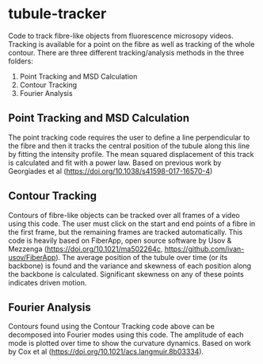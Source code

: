 # tubule-tracker
Code to track fibre-like objects from fluorescence microsopy videos. Tracking is available for a point on the fibre as well as tracking of the whole contour.
There are three different tracking/analysis methods in the three folders: 

  1) Point Tracking and MSD Calculation
  2) Contour Tracking
  3) Fourier Analysis

##  Point Tracking and MSD Calculation
The point tracking code requires the user to define a line perpendicular to the fibre and then it tracks the central position of the tubule along this line by fitting the intensity profile. The mean squared displacement of this track is calculated and fit with a power law. Based on previous work by Georgiades et al (https://doi.org/10.1038/s41598-017-16570-4)


##  Contour Tracking
Contours of fibre-like objects can be tracked over all frames of a video using this code. The user must click on the start and end points of a fibre in the first frame, but the remaining frames are tracked automatically. This code is heavily based on FiberApp, open source software by Usov & Mezzenga (https://doi.org/10.1021/ma502264c, https://github.com/ivan-usov/FiberApp). The average position of the tubule over time (or its backbone) is found and the variance and skewness of each position along the backbone is calculated. Significant skewness on any of these points indicates driven motion.

##  Fourier Analysis
Contours found using the Contour Tracking code above can be decomposed into Fourier modes using this code. The amplitude of each mode is plotted over time to show the curvature dynamics. Based on work by Cox et al (https://doi.org/10.1021/acs.langmuir.8b03334).
